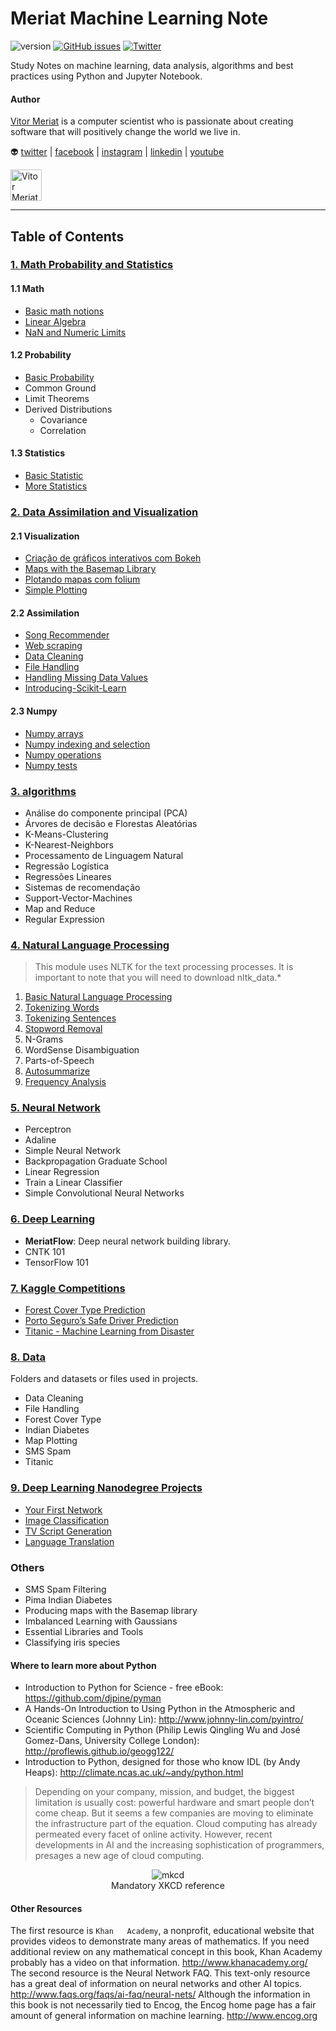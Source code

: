 # Meriat Machine Learning Note

![version](https://img.shields.io/badge/version-v1.0-yellowgreen.svg) [![GitHub issues](https://img.shields.io/github/issues/vitormeriat/meriat-ml-notes.svg)](https://github.com/vitormeriat/meriat-ml-notes/issues) [![Twitter](https://img.shields.io/twitter/url/https/github.com/vitormeriat/meriat-ml-notes.svg?style=social)](https://twitter.com/intent/tweet?text=Wow:&url=%5Bobject%20Object%5D)

Study Notes on machine learning, data analysis, algorithms and best practices using Python and Jupyter Notebook.

#### Author

[Vitor Meriat](http://www.vitormeriat.com.br/) is a computer scientist who is passionate about creating software that will positively change the world we live in.

:alien: <a class="fa fa-twitter" aria-hidden="true" href="https://twitter.com/vitormeriat" target="_blank"> twitter</a> | <a class="fa fa-facebook" aria-hidden="true" href="https://www.facebook.com/vitormeriat/" target="_blank"> facebook</a> | <a class="fa fa-instagram" aria-hidden="true" href="https://www.instagram.com/vitormeriat/" target="_blank"> instagram</a> | <a class="fa fa-linkedin" aria-hidden="true" href="https://www.linkedin.com/in/vitormeriat" target="_blank"> linkedin</a> | <a class="fa fa-youtube" aria-hidden="true" href="https://www.youtube.com/user/vitormeriat/" target="_blank"> youtube</a>

<img alt="Vitor Meriat" src="http://www.vitormeriat.com.br/assets/images/profile.jpg" height="50" width="50">

---

## Table of Contents

### [1. Math Probability and Statistics](/math-probability-statistics/)

  #### 1.1 Math
  * [Basic math notions](/math-probability-statistics/Basic-Math.ipynb)
  * [Linear Algebra](/math-probability-statistics/Linear-Algebra.ipynb)
  * [NaN and Numeric Limits](/math-probability-statistics/NaN-and-Numeric-Limits.ipynb)

  #### 1.2 Probability
  * [Basic Probability](/math-probability-statistics/Basic-Probability.ipynb)
  * Common Ground
  * Limit Theorems
  * Derived Distributions
      * Covariance
      * Correlation
  #### 1.3 Statistics
  * [Basic Statistic](/math-probability-statistics/Basic-Statistic.ipynb)
  * [More Statistics](/math-probability-statistics/Statistics.ipynb)

### [2. Data Assimilation and Visualization](/data-assimilation-and-visualization/)

  #### 2.1 Visualization
  * [Criação de gráficos interativos com Bokeh](/data-assimilation-and-visualization/criação-de-gráficos-interativos-com-bokeh.ipynb)  
  * [Maps with the Basemap Library](/data-assimilation-and-visualization/maps-with-the-basemap-library.ipynb)
  * [Plotando mapas com folium](/data-assimilation-and-visualization/plotando-mapas-com-folium.ipynb)
  * [Simple Plotting](/data-assimilation-and-visualization/simple-plotting.ipynb)  

  #### 2.2 Assimilation
  * [Song Recommender](/data-assimilation-and-visualization/song-recommender.ipynb)
  * [Web scraping](/data-assimilation-and-visualization/web-scraping-with-python.ipynb)
  * [Data Cleaning](/data-assimilation-and-visualization/data-cleaning.ipynb)
  * [File Handling](/data-assimilation-and-visualization/file-handling.ipynb)
  * [Handling Missing Data Values](/data-assimilation-and-visualization/handling-missing-data-values.ipynb)
  * [Introducing-Scikit-Learn](/data-assimilation-and-visualization/introducing-scikit-learn.ipynb)

  #### 2.3 Numpy
  * [Numpy arrays](/data-assimilation-and-visualization/numpy-arrays.ipynb)
  * [Numpy indexing and selection](/data-assimilation-and-visualization/numpy-indexing-and-selection.ipynb)
  * [Numpy operations](/data-assimilation-and-visualization/numpy-operations.ipynb)
  * [Numpy tests](/data-assimilation-and-visualization/numpy-tests.ipynb)

### [3. algorithms](/algorithms/)

* Análise do componente principal (PCA)
* Árvores de decisão e Florestas Aleatórias
* K-Means-Clustering
* K-Nearest-Neighbors
* Processamento de Linguagem Natural
* Regressão Logística
* Regressões Lineares
* Sistemas de recomendação
* Support-Vector-Machines
* Map and Reduce
* Regular Expression

### [4. Natural Language Processing](/natural-language-processing/)

> This module uses NLTK for the text processing processes. It is important to note that you will need to download nltk_data.*

1. [Basic Natural Language Processing](/natural-language-processing/Basic-Natural-Language-Processing.ipynb)
2. [Tokenizing Words](/natural-language-processing/Tokenizing-Words.ipynb)
3. [Tokenizing Sentences](/natural-language-processing/Tokenizing-Sentences.ipynb)
4. [Stopword Removal](/natural-language-processing/Stopword-Removal.ipynb)
5. N-Grams
6. WordSense Disambiguation
7. Parts-of-Speech
8. [Autosummarize](/natural-language-processing/Autosummarize.ipynb)
9. [Frequency Analysis](/natural-language-processing/Frequency-Analysis.ipynb)
  
### [5. Neural Network](/neural-network/)

* Perceptron
* Adaline
* Simple Neural Network
* Backpropagation Graduate School
* Linear Regression
* Train a Linear Classifier
* Simple Convolutional Neural Networks

### [6. Deep Learning](/deep-learning/)

* **MeriatFlow**: Deep neural network building library.
* CNTK 101
* TensorFlow 101

### [7. Kaggle Competitions](/kaggle-competitions/)

- [Forest Cover Type Prediction](/kaggle-competitions/forest-cover-type-prediction.ipynb)
- [Porto Seguro’s Safe Driver Prediction](/kaggle-competitions/porto-seguro’s-safe-driver-prediction.ipynb)
- [Titanic - Machine Learning from Disaster](/kaggle-competitions/titanic-machine-learning-from-disaster.ipynb)

### [8. Data](/data/)

Folders and datasets or files used in projects.

* Data Cleaning
* File Handling
* Forest Cover Type
* Indian Diabetes
* Map Plotting
* SMS Spam
* Titanic

### [9. Deep Learning Nanodegree Projects](/deep-learning-nanodegree/)

* [Your First Network](/deep-learning-nanodegree/1-your-first-network/)
* [Image Classification](/deep-learning-nanodegree/2-image-classification/)
* [TV Script Generation](/deep-learning-nanodegree/3-tv-script-generation/)
* [Language Translation](/deep-learning-nanodegree/4-language-translation/)

### Others

* SMS Spam Filtering
* Pima Indian Diabetes
* Producing maps with the Basemap library
* Imbalanced Learning with Gaussians
* Essential Libraries and Tools
* Classifying iris species

#### Where to learn more about Python
* Introduction to Python for Science - free eBook: https://github.com/djpine/pyman
* A Hands-On Introduction to Using Python in the Atmospheric and Oceanic Sciences (Johnny Lin): http://www.johnny-lin.com/pyintro/
* Scientific Computing in Python (Philip Lewis Qingling Wu and José Gomez-Dans, University College London): http://proflewis.github.io/geogg122/
* Introduction to Python, designed for those who know IDL (by Andy Heaps): http://climate.ncas.ac.uk/~andy/python.html

> Depending on your company, mission, and budget, the biggest limitation is usually cost: powerful hardware and smart people don’t come cheap. But it seems a few companies are moving to eliminate the infrastructure part of the equation. Cloud computing has already permeated every facet of online activity. However, recent developments in AI and the increasing sophistication of programmers, presages a new age of cloud computing.

<p align="center">
  <img src="https://i0.wp.com/metakermit.com/files/2017/09/compiling.png" alt="mkcd" />
  <br/>
  Mandatory XKCD reference
</p>


#### Other	Resources
The	first	resource	is	`Khan	Academy`,	a	nonprofit,	educational	website	that	provides videos	to	demonstrate	many	areas	of	mathematics.	If	you	need	additional	review	on	any mathematical	concept	in	this	book,	Khan	Academy	probably	has	a	video	on	that information. http://www.khanacademy.org/ The	second	resource	is	the	Neural	Network	FAQ.	This	text-only	resource	has	a	great deal	of	information	on	neural	networks	and	other	AI	topics. http://www.faqs.org/faqs/ai-faq/neural-nets/ Although	the	information	in	this	book	is	not	necessarily	tied	to	Encog,	the	Encog home	page	has	a	fair	amount	of	general	information	on	machine	learning. http://www.encog.org


